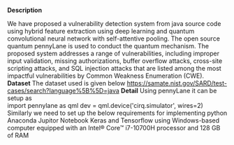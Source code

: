**Description**

We have proposed a vulnerability detection system from java source code using hybrid feature extraction using deep learning and quantum convolutional neural network with self-attentive pooling. 
The open source quantum pennyLane is used to conduct the quantum mechanism. The proposed system addresses a range of vulnerabilities, including improper input validation, 
missing authorizations, buffer overflow attacks, cross-site scripting attacks, and SQL injection attacks that are listed among the most impactful vulnerabilities
by Common Weakness Enumeration (CWE).
**Dataset**
The dataset used is given below
https://samate.nist.gov/SARD/test-cases/search?language%5B%5D=java
**Detail**
Using pennyLane it can be setup as  
import pennylane as qml
dev = qml.device('cirq.simulator', wires=2)
Similarly we need to set up the below requirements for implementing python
Anaconda
Jupitor Notebook 
Keras
and Tensorflow
using Windows-based computer equipped with an Intel® Core™ i7-10700H processor and 128 GB of RAM



